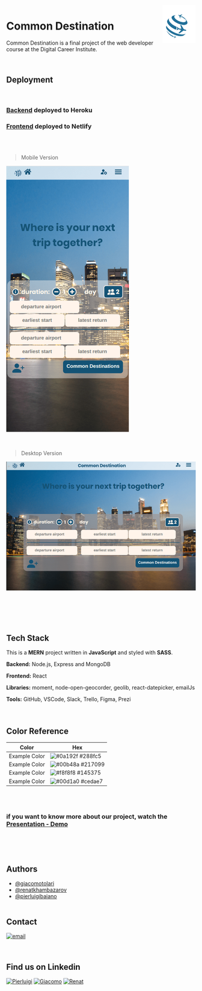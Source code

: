 <img src="./src/assets/images/logoCommon.png" height="100px" align="right"/>

# Common Destination

Common Destination is a final project of the web developer course at the Digital Career Institute.

<br />

## Deployment

<br />

### [Backend](https://backend-commondestination.herokuapp.com/) deployed to Heroku

### [Frontend](https://commondestination.netlify.app/) deployed to Netlify

<br />
<br />

> Mobile Version

![Screenshot Page Mobile](./src/assets/images/mobile-min.png)

<br />

> Desktop Version

![Screenshot Page Desktop](./src/assets/images/desktop-min.png)

<br />
<br />
<br />
<br />

## Tech Stack

This is a **MERN** project written in **JavaScript** and
styled with **SASS**.
<br />

**Backend:** Node.js, Express and MongoDB
<br />

**Frontend:** React
<br />

**Libraries:** moment, node-open-geocorder, geolib, react-datepicker, emailJs

**Tools:** GitHub, VSCode, Slack, Trello, Figma, Prezi
<br />
<br />
<br />

## Color Reference

| Color         | Hex                                                              |
| ------------- | ---------------------------------------------------------------- |
| Example Color | ![#0a192f](https://via.placeholder.com/10/288fc5?text=+) #288fc5 |
| Example Color | ![#00b48a](https://via.placeholder.com/10/217099?text=+) #217099 |
| Example Color | ![#f8f8f8](https://via.placeholder.com/10/145375?text=+) #145375 |
| Example Color | ![#00d1a0](https://via.placeholder.com/10/cedae7?text=+) #cedae7 |

<br />
<br />

### if you want to know more about our project, watch the [Presentation - Demo](https://prezi.com/view/zLrzjOC3zc5uWvv62cmm/)

<br />
<br />
<br />

## Authors

- [@giacomotolari](https://github.com/giacomotolari)
- [@renatkhambazarov](https://github.com/Khambazarov)
- [@pierluigibaiano](https://github.com/Pierluigi10)
  <br />
  <br />

## Contact

[![email](https://img.shields.io/badge/Gmail-D14836?style=for-the-badge&logo=gmail&logoColor=white)](mailto:commondestinations@gmail.com)

<br />

## Find us on Linkedin

[![Pierluigi](https://img.shields.io/badge/Pierluigi-1DA1F2?style=for-the-badge&logo=twitter&logoColor=white)](https://www.linkedin.com/in/pierluigi-baiano/)
[![Giacomo](https://img.shields.io/badge/Giacomo-1DA1F2?style=for-the-badge&logo=twitter&logoColor=white)](https://www.linkedin.com/in/giacomo-tolari/)
[![Renat](https://img.shields.io/badge/Renat-1DA1F2?style=for-the-badge&logo=twitter&logoColor=white)](https://www.linkedin.com/in/renat-khambazarov)
